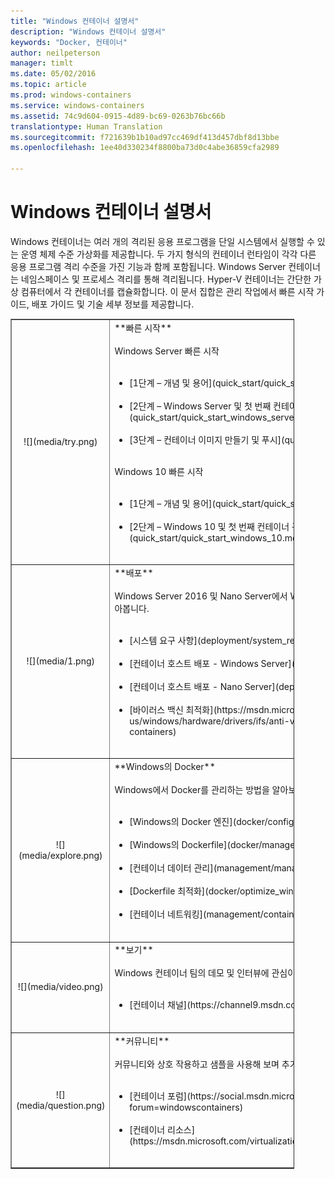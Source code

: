 ```yaml
---
title: "Windows 컨테이너 설명서"
description: "Windows 컨테이너 설명서"
keywords: "Docker, 컨테이너"
author: neilpeterson
manager: timlt
ms.date: 05/02/2016
ms.topic: article
ms.prod: windows-containers
ms.service: windows-containers
ms.assetid: 74c9d604-0915-4d89-bc69-0263b76bc66b
translationtype: Human Translation
ms.sourcegitcommit: f721639b1b10ad97cc469df413d457dbf8d13bbe
ms.openlocfilehash: 1ee40d330234f8800ba73d0c4abe36859cfa2989

---
```


# Windows 컨테이너 설명서

Windows 컨테이너는 여러 개의 격리된 응용 프로그램을 단일 시스템에서 실행할 수 있는 운영 체제 수준 가상화를 제공합니다. 두 가지 형식의 컨테이너 런타임이 각각 다른 응용 프로그램 격리 수준을 가진 기능과 함께 포함됩니다. Windows Server 컨테이너는 네임스페이스 및 프로세스 격리를 통해 격리됩니다. Hyper-V 컨테이너는 간단한 가상 컴퓨터에서 각 컨테이너를 캡슐화합니다. 이 문서 집합은 관리 작업에서 빠른 시작 가이드, 배포 가이드 및 기술 세부 정보를 제공합니다.

<table border="1" style="background-color:FFFFCC;border-collapse:collapse;border:1px solid FFCC00;color:000000;width:90%" cellpadding="25" cellspacing="5">
<tr>
<td ><center>![](media/try.png)</center></td>
<td>**빠른 시작**<br /><br />
Windows Server 빠른 시작<br /><br />
<ul>
<li>[1단계 – 개념 및 용어](quick_start/quick_start.md)<br /><br /></li>
<li>[2단계 – Windows Server 및 첫 번째 컨테이너 구성](quick_start/quick_start_windows_server.md)<br /><br /></li>
<li>[3단계 – 컨테이너 이미지 만들기 및 푸시](quick_start/quick_start_images.md)<br /><br /></li>
</ul>
Windows 10 빠른 시작<br /><br />
<ul>
<li>[1단계 – 개념 및 용어](quick_start/quick_start.md)<br /><br /></li>
<li>[2단계 – Windows 10 및 첫 번째 컨테이너 구성](quick_start/quick_start_windows_10.md)<br /><br /></li>
</ul>
</td>
</tr>
<tr>
<td ><center>![](media/1.png)</center></td>
<td>**배포**<br /><br />
Windows Server 2016 및 Nano Server에서 Windows 컨테이너를 배포하는 방법을 알아봅니다.<br /><br />
<ul>
<li>[시스템 요구 사항](deployment/system_requirements.md)<br /><br /></li>
<li>[컨테이너 호스트 배포 - Windows Server](deployment/deployment.md)<br /><br /></li>
<li>[컨테이너 호스트 배포 - Nano Server](deployment/deployment_nano.md)<br /><br /></li>
<li>[바이러스 백신 최적화](https://msdn.microsoft.com/en-us/windows/hardware/drivers/ifs/anti-virus-optimization-for-windows-containers)<br /><br /></li>
</ul>
</td>
</tr>

<tr>
<td ><center>![](media/explore.png)</center></td>
<td>**Windows의 Docker**<br /><br />
Windows에서 Docker를 관리하는 방법을 알아보세요.<br /><br />
<ul>
<li>[Windows의 Docker 엔진](docker/configure_docker_daemon.md)<br /><br /></li>
<li>[Windows의 Dockerfile](docker/manage_windows_dockerfile.md)<br /><br /></li>
<li>[컨테이너 데이터 관리](management/manage_data.md)<br /><br /></li>
<li>[Dockerfile 최적화](docker/optimize_windows_dockerfile.md)<br /><br /></li>
<li>[컨테이너 네트워킹](management/container_networking.md)<br /><br /></li>
</ul>
</td>
</tr>

<tr>
<td ><center>![](media/video.png)</center></td>
<td>**보기**<br /><br />
Windows 컨테이너 팀의 데모 및 인터뷰에 관심이 있으십니까?<br /><br />
<ul>
<li>[컨테이너 채널](https://channel9.msdn.com/Blogs/containers)</li>
</ul>
<br />
</td>
</tr>

<tr>
<td ><center>![](media/question.png)</center></td>
<td>**커뮤니티**<br /><br />
커뮤니티와 상호 작용하고 샘플을 사용해 보며 추가 리소스를 찾습니다.<br /><br />
<ul>
<li>[컨테이너 포럼](https://social.msdn.microsoft.com/Forums/en-US/home?forum=windowscontainers)<br /><br /></li>
<li>[컨테이너 리소스](https://msdn.microsoft.com/virtualization/community/community_overview)<br /><br /></li>
</ul>
</td>
</tr>
</table>



<!--HONumber=Sep16_HO4-->


